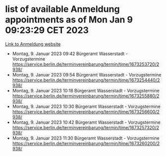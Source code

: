 # list of available Anmeldung appointments as of Mon Jan  9 09:23:29 CET 2023
[Link to Anmeldung website](https://service.berlin.de/terminvereinbarung/termin/tag.php?termin=0&anliegen[]=120686&dienstleisterlist=122210,122217,327316,122219,327312,122227,327314,122231,327346,122243,327348,122252,329742,122260,329745,122262,329748,122254,329751,122271,327278,122273,327274,122277,327276,330436,122280,327294,122282,327290,122284,327292,327539,122291,327270,122285,327266,122286,327264,122296,327268,150230,329760,122301,327282,122297,327286,122294,327284,122312,329763,122314,329775,122304,327330,122311,327334,122309,327332,122281,327352,122279,329772,122276,327324,122274,327326,122267,329766,122246,327318,122251,327320,122257,327322,122208,327298,122226,327300,121362,121364&herkunft=http%3A%2F%2Fservice.berlin.de%2Fdienstleistung%2F120686%2F)
- Montag, 9. Januar 2023 09:42 Bürgeramt Wasserstadt - Vorzugstermine https://service.berlin.de/terminvereinbarung/termin/time/1673253720/2938/
- Montag, 9. Januar 2023 09:54 Bürgeramt Wasserstadt - Vorzugstermine https://service.berlin.de/terminvereinbarung/termin/time/1673254440/2938/
- Montag, 9. Januar 2023 10:18 Bürgeramt Wasserstadt - Vorzugstermine https://service.berlin.de/terminvereinbarung/termin/time/1673255880/2938/
- Montag, 9. Januar 2023 10:30 Bürgeramt Wasserstadt - Vorzugstermine https://service.berlin.de/terminvereinbarung/termin/time/1673256600/2938/
- Montag, 9. Januar 2023 10:42 Bürgeramt Wasserstadt - Vorzugstermine https://service.berlin.de/terminvereinbarung/termin/time/1673257320/2938/
- Montag, 9. Januar 2023 11:30 Bürgeramt Wasserstadt - Vorzugstermine https://service.berlin.de/terminvereinbarung/termin/time/1673260200/2938/
